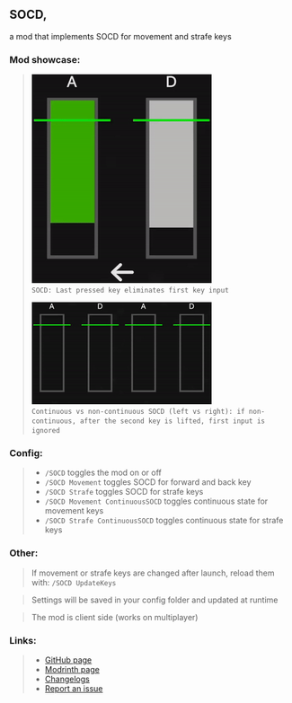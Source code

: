 ## SOCD,
a mod that implements SOCD for movement and strafe keys

### Mod showcase:

> ![OCD](https://raw.githubusercontent.com/Flavio6561/Gallery/refs/heads/main/SOCD/SOCD.gif)  
> `SOCD: Last pressed key eliminates first key input`  
>  
> ![CompareContinuousSOCD](https://raw.githubusercontent.com/Flavio6561/Gallery/refs/heads/main/SOCD/CompareContinuousSOCD.gif)  
> `Continuous vs non-continuous SOCD (left vs right): if non-continuous, after the second key is lifted, first input is ignored`  

### Config:

> - `/SOCD` toggles the mod on or off
> - `/SOCD Movement` toggles SOCD for forward and back key
> - `/SOCD Strafe` toggles SOCD for strafe keys
> - `/SOCD Movement ContinuousSOCD` toggles continuous state for movement keys
> - `/SOCD Strafe ContinuousSOCD` toggles continuous state for strafe keys

### Other:

> If movement or strafe keys are changed after launch, reload them with: `/SOCD UpdateKeys`

> Settings will be saved in your config folder and updated at runtime

> The mod is client side (works on multiplayer)

### Links:

> - [GitHub page](https://github.com/Flavio6561/SOCD)  
> - [Modrinth page](https://modrinth.com/mod/socd)  
> - [Changelogs](https://github.com/Flavio6561/SOCD/wiki/Version-changelogs)  
> - [Report an issue](https://github.com/Flavio6561/SOCD/issues)